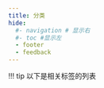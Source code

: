 ```yaml
---
title: 分类
hide:
  #- navigation # 显示右
  #- toc #显示左
  - footer
  - feedback
---
```


!!! tip
    以下是相关标签的列表
